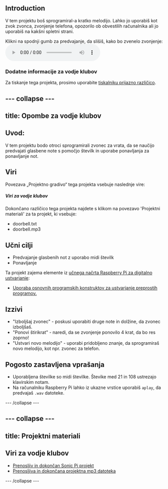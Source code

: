 ## Introduction

V tem projektu boš sprogramiral-a kratko melodijo. Lahko jo uporabiš kot zvok zvonca, zvonjenje telefona, opozorilo ob obvestilih računalnika ali jo uporabiš na kakšni spletni strani.

<div id="audio-preview" class="pdf-hidden">
  Klikni na spodnji gumb za predvajanje, da slišiš, kako bo zvenelo zvonjenje: <audio controls preload> <source src="resources/doorbell.mp3" type="audio/mpeg"> Brskalnik ne podpira <code>audio</code> elementa. </audio>
</div>

### Dodatne informacije za vodje klubov

Za tiskanje tega projekta, prosimo uporabite [tiskalniku prijazno različico](https://projects.raspberrypi.org/sl-SI/projects/compose-tune/print).

--- collapse ---
---
title: Opombe za vodje klubov
---
## Uvod:

V tem projektu bodo otroci sprogramirali zvonec za vrata, da se naučijo predvajati glasbene note s pomočjo številk in uporabe ponavljanja za ponavljanje not.

## Viri

Povezava „Projektno gradivo“ tega projekta vsebuje naslednje vire:

##### Viri za vodje klubov

Dokončano različico tega projekta najdete s klikom na povezavo 'Projektni materiali' za ta projekt, ki vsebuje:

* doorbell.txt
* doorbell.mp3

## Učni cilji

* Predvajanje glasbenih not z uporabo midi številk
* Ponavljanje

Ta projekt zajema elemente iz [učnega načrta Raspberry Pi za digitalno ustvarjanje](http://rpf.io/curriculum):

* [Uporaba osnovnih programskih konstruktov za ustvarjanje preprostih programov.](https://www.raspberrypi.org/curriculum/programming/creator)

## Izzivi

* "Izboljšaj zvonec" - poskusi uporabiti druge note in dolžine, da zvonec izboljšaš.
* "Ponovi štirikrat" - naredi, da se zvonjenje ponovilo 4 krat, da bo res zoprno!
* "Ustvari novo melodijo" - uporabi pridobljeno znanje, da sprogramiraš novo melodijo, kot npr. zvonec za telefon.

## Pogosto zastavljena vprašanja

* Uporabljena številke so midi številke. Števike med 21 in 108 ustrezajo klavirskim notam.
* Na računalniku Raspberry Pi lahko iz ukazne vrstice uporabiš `aplay`, da predvajaš `.wav` datoteke.

--- /collapse ---

--- collapse ---
---
title: Projektni materiali
---
## Viri za vodje klubov

* [Prenosljiv in dokončan Sonic Pi projekt](resources/doorbell.txt)
* [Prenosljiva in dokončana projektna mp3 datoteka](resources/doorbell.mp3)

--- /collapse ---